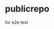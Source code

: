 # publicrepo
for e2e test


































































































































































































































































































































































































































































































































































































































































































































































































































































































































































































































































































































































































































































































































































































































































































































































































































































































































































































































































































































































































































































































































































































































































































































































































































































































































































































































































































































































































































































































































































































































































































































































































































































































































































































































































































































































































































































































